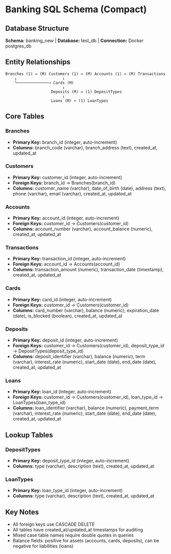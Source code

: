 # Banking SQL Schema (Compact)

## Database Structure
**Schema:** banking_new | **Database:** test_db | **Connection:** Docker postgres_db

## Entity Relationships
```
Branches (1) ↔ (M) Customers (1) ↔ (M) Accounts (1) ↔ (M) Transactions
    ↓                    ↓
    └──────────────→ Cards (M)
                         ↓
                    Deposits (M) ↔ (1) DepositTypes
                         ↓
                    Loans (M) ↔ (1) LoanTypes
```

## Core Tables

### Branches
- **Primary Key:** branch_id (integer, auto-increment)
- **Columns:** branch_code (varchar), branch_address (text), created_at, updated_at

### Customers  
- **Primary Key:** customer_id (integer, auto-increment)
- **Foreign Keys:** branch_id → Branches(branch_id)
- **Columns:** customer_name (varchar), date_of_birth (date), address (text), phone (varchar), email (varchar), created_at, updated_at

### Accounts
- **Primary Key:** account_id (integer, auto-increment) 
- **Foreign Keys:** customer_id → Customers(customer_id)
- **Columns:** account_number (varchar), account_balance (numeric), created_at, updated_at

### Transactions
- **Primary Key:** transaction_id (integer, auto-increment)
- **Foreign Keys:** account_id → Accounts(account_id)
- **Columns:** transaction_amount (numeric), transaction_date (timestamp), created_at, updated_at

### Cards
- **Primary Key:** card_id (integer, auto-increment)
- **Foreign Keys:** customer_id → Customers(customer_id)  
- **Columns:** card_number (varchar), balance (numeric), expiration_date (date), is_blocked (boolean), created_at, updated_at

### Deposits
- **Primary Key:** deposit_id (integer, auto-increment)
- **Foreign Keys:** customer_id → Customers(customer_id), deposit_type_id → DepositTypes(deposit_type_id)
- **Columns:** deposit_identifier (varchar), balance (numeric), term (varchar), interest_rate (numeric), start_date (date), end_date (date), created_at, updated_at

### Loans  
- **Primary Key:** loan_id (integer, auto-increment)
- **Foreign Keys:** customer_id → Customers(customer_id), loan_type_id → LoanTypes(loan_type_id)
- **Columns:** loan_identifier (varchar), balance (numeric), payment_term (varchar), interest_rate (numeric), start_date (date), end_date (date), created_at, updated_at

## Lookup Tables

### DepositTypes
- **Primary Key:** deposit_type_id (integer, auto-increment)
- **Columns:** type (varchar), description (text), created_at, updated_at

### LoanTypes  
- **Primary Key:** loan_type_id (integer, auto-increment)
- **Columns:** type (varchar), description (text), created_at, updated_at

## Key Notes
- All foreign keys use CASCADE DELETE
- All tables have created_at/updated_at timestamps for auditing
- Mixed case table names require double quotes in queries
- Balance fields: positive for assets (accounts, cards, deposits), can be negative for liabilities (loans)
